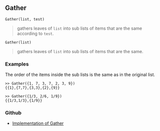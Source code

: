## Gather

```
Gather(list, test) 
```

> gathers leaves of `list` into sub lists of items that are the same according to `test`.


```
Gather(list) 
```

> gathers leaves of `list` into sub lists of items that are the same.


### Examples

The order of the items inside the sub lists is the same as in the original list.

``` 
>> Gather({1, 7, 3, 7, 2, 3, 9})
{{1},{7,7},{3,3},{2},{9}}

>> Gather({1/3, 2/6, 1/9})
{{1/3,1/3},{1/9}}
```

### Github

* [Implementation of Gather](https://github.com/axkr/symja_android_library/blob/master/symja_android_library/matheclipse-core/src/main/java/org/matheclipse/core/builtin/ListFunctions.java#L3285) 
